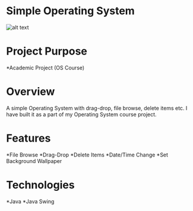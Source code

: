 # Simple Operating System

![alt text](http://raselsplanet.com/media/OS_Rasels_Planet.jpg "OS")

# Project Purpose
*Academic Project (OS Course)

# Overview
A simple Operating System with drag-drop, file browse, delete items etc. I have built it as a part of my Operating System course project.

# Features	
*File Browse
*Drag-Drop
*Delete Items
*Date/Time Change
*Set Background Wallpaper

# Technologies
*Java
*Java Swing
